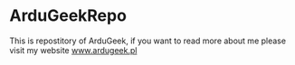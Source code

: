 # ArduGeekRepo
This is repostitory of ArduGeek, if you want to read more about me please visit my website www.ardugeek.pl
